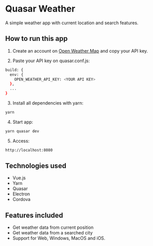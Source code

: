 # Quasar Weather

A simple weather app with current location and search features.

## How to run this app

1. Create an account on [Open Weather Map](https://openweathermap.org/api) and copy your API key.

2. Paste your API key on quasar.conf.js:
```bash
build: {
  env: {
    OPEN_WEATHER_API_KEY: <YOUR API KEY>
  },
  ...
}
```

3. Install all dependencies with yarn:

```bash
yarn
```

4. Start app:

```bash
yarn quasar dev
```

5. Access:

```bash
http://localhost:8080
```

## Technologies used

- Vue.js
- Yarn
- Quasar
- Electron
- Cordova

## Features included

- Get weather data from current position
- Get weather data from a searched city
- Support for Web, Windows, MacOS and iOS.